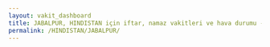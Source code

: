 ```yaml
---
layout: vakit_dashboard
title: JABALPUR, HINDISTAN için iftar, namaz vakitleri ve hava durumu - ilçe/eyalet seç
permalink: /HINDISTAN/JABALPUR/
---
```


<script type="text/javascript">
  var GLOBAL_COUNTRY = 'HINDISTAN';
  var GLOBAL_CITY = 'JABALPUR';
  var GLOBAL_STATE = '';
  var lat = 72;
  var lon = 21;
</script>
